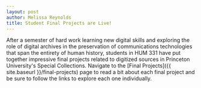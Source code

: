 ```yaml
---
layout: post
author: Melissa Reynolds
title: Student Final Projects are Live!
---
```


After a semester of hard work learning new digital skills and exploring the role of digital archives in the preservation of communications technologies that span the entirety of human history, students in HUM 331 have put together impressive final projects related to digitized sources in Princeton University's Special Collections. Navigate to the [Final Projects]({{ site.baseurl }}/final-projects) page to read a bit about each final project and be sure to follow the links to explore each one individually.
